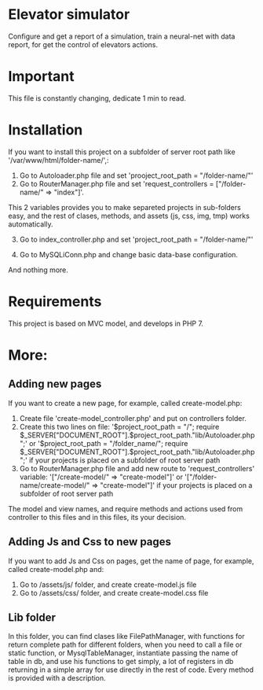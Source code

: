 # Elevator simulator
Configure and get a report of a simulation, train a neural-net with data report, for get the control of elevators actions.

# Important
This file is constantly changing, dedicate 1 min to read.

# Installation
If you want to install this project on a subfolder of server root path like '/var/www/html/folder-name/',:

1. Go to Autoloader.php file and set 'prooject_root_path = "/folder-name/"'
2. Go to RouterManager.php file and set 'request_controllers = ["/folder-name/" => "index"]'.

This 2 variables provides you to make separeted projects in sub-folders easy, and the rest of clases, methods, and assets (js, css, img, tmp) works automatically.

3. Go to index_controller.php and set 'project_root_path = "/folder-name/"'

4. Go to MySQLiConn.php and change basic data-base configuration.

And nothing more.

# Requirements
This project is based on MVC model, and develops in PHP 7.

# More:

## Adding new pages
If you want to create a new page, for example, called create-model.php:

1. Create file 'create-model_controller.php' and put on controllers folder.
2. Create this two lines on file:
     '$project_root_path = "/"; require $_SERVER["DOCUMENT_ROOT"].$project_root_path."lib/Autoloader.php";'
     or
     '$project_root_path = "/folder_name/"; require $_SERVER["DOCUMENT_ROOT"].$project_root_path."lib/Autoloader.php";'
     if your projects is placed on a subfolder of root server path
3. Go to RouterManager.php file and add new route to 'request_controllers' variable:
   '["/create-model/" => "create-model"]'
   or
   '["/folder-name/create-model/" => "create-model"]'
   if your projects is placed on a subfolder of root server path

The model and view names, and require methods and actions used from controller to this files and in this files, its your decision.

## Adding Js and Css to new pages
If you want to add Js and Css on pages, get the name of page, for example, called create-model.php and:
1. Go to /assets/js/ folder, and create create-model.js file
2. Go to /assets/css/ folder, and create create-model.css file

## Lib folder
In this folder, you can find clases like FilePathManager, with functions for return complete path for different folders, when you need to call a file or static function, or MysqlTableManager, instantiate passing the name of table in db, and use his functions to get simply, a lot of registers in db returning in a simple array for use directly in the rest of code.
Every method is provided with a description.

